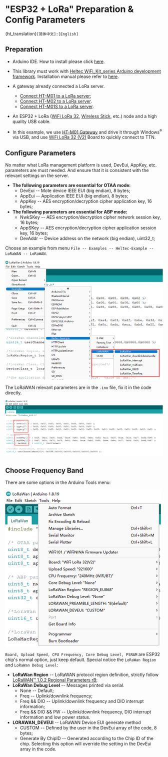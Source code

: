# "ESP32 + LoRa" Preparation & Config Parameters
{ht_translation}`[简体中文]:[English]`

## Preparation

- Arduino IDE.  How to install please click [here](https://docs.heltec.org/general/how_to_install_git_and_arduino.html).
- This library must work with [Heltec WiFi_Kit_series Arduino development framework](https://github.com/Heltec-Aaron-Lee/WiFi_Kit_series). Installation manual  please refer to [here](https://docs.heltec.org/en/node/esp32/quick_start.html).

- A gateway already connected a LoRa server.
  - [Connect HT-M01 to a LoRa server](https://docs.heltec.org/en/gateway/ht-m01/connect_to_server.html);
  - [Connect HT-M02 to a LoRa server](https://docs.heltec.org/en/gateway/ht-m02_4g/connect_to_server.html).
  - [Connect HT-M01S to a LoRa server](https://docs.heltec.org/en/gateway/ht-m01s_v2/connect_to_server.html).
- An ESP32 + LoRa ([WiFi LoRa 32](https://heltec.org/project/wifi-lora-32/), [Wireless Stick](https://heltec.org/project/wireless-stick/), etc.) node and a high quality USB cable.
- In this example, we use [HT-M01 Gateway](https://heltec.org/project/ht-m01/) and drive it through Windows<sup>®</sup> via USB, and use [WiFi LoRa 32 (V2)](https://heltec.org/project/wifi-lora-32/) Board to quickly connect to TTN.


## Configure Parameters

No matter what LoRa management platform is used, DevEui, AppKey, etc. parameters are must needed. And ensure that it is consistent with the relevant settings on the server.

- **The following parameters are essential for OTAA mode:**
  - DevEui -- Mote device IEEE EUI (big endian), 8 bytes;
  - AppEui -- Application IEEE EUI (big endian), 8 bytes;
  - AppKey -- AES encryption/decryption cipher application key, 16 bytes;
- **The following parameters are essential for ABP mode:**
  - NwkSKey -- AES encryption/decryption cipher network session key, 16 bytes;
  - AppSKey -- AES encryption/decryption cipher application session key, 16 bytes;
  - DevAddr -- Device address on the network (big endian), uint32_t;

Choose an example from menu `File -- Examples -- Heltec-Example -- LoRaWAN -- LoRaWAN`.

![](img/config_parameter/01.png)

The LoRaWAN relevant parameters are in the `.ino` file, fix it in the code directly.

![](img/config_parameter/02.png)

## Choose Frequency Band

There are some options in the Arduino Tools menu:

![](img/config_parameter/03.png)

`Board, Upload Speed, CPU Frequency, Core Debug Level, PSRAM` are ESP32 chip's normal option, just keep default. Special notice the `LoRaWan Region` and `LoRaWan Debug Level`:

- **LoRaWan Region** -- LoRaWAN protocol region definition, strictly follow [LoRaWAN™ 1.0.2 Regional Parameters rB](https://resource.heltec.cn/download/LoRaWANRegionalParametersv1.0.2_final_1944_1.pdf);
- **LoRaWan Debug Level** -- Messages printed via serial.
  - None -- Default;
  - Freq -- Uplink/downlink frequency;
  - Freq && DIO -- Uplink/downlink frequency and DIO interrupt information;
  - Freq && DIO && PW -- Uplink/downlink frequency, DIO interrupt information and low power status.
- **LORAWAN_DEVEUI** -- LoRaWAN Device EUI generate method
  - CUSTOM -- Defined by the user in the DevEui array of the code, 8 bytes;
  - Generate By ChipID -- Generated according to the Chip ID of the chip. Selecting this option will override the setting in the DevEui array in the code.


``` {Note} Print too much messages may cause the system unstable.

```

